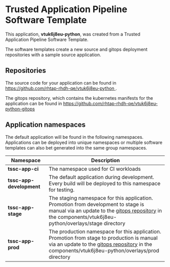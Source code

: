 # Trusted Application Pipeline Software Template

This application, **vtuk6j8eu-python**, was created from a Trusted Application Pipeline Software Template.

The software templates create a new source and gitops deployment repositories with a sample source application. 

## Repositories

The source code for your application can be found in [https://github.com/rhtap-rhdh-qe/vtuk6j8eu-python ](https://github.com/rhtap-rhdh-qe/vtuk6j8eu-python ).
 
The gitops repository, which contains the kubernetes manifests for the application can be found in 
[https://github.com/rhtap-rhdh-qe/vtuk6j8eu-python-gitops ](https://github.com/rhtap-rhdh-qe/vtuk6j8eu-python-gitops ) 

## Application namespaces 

The default application will be found in the following namespaces. Applications can be deployed into unique namespaces or multiple software templates can also bet generated into the same group namespaces.  

|  Namespace   |  Description   |  
| -------- | -------- |
| **tssc-app-ci** | The namespace used for CI workloads |
| **tssc-app-development** | The default application during development. Every build will be deployed to this namespace for testing. |
| **tssc-app-stage** | The staging namespace for this application. Promotion from development to stage is manual via an update to the [gitops repository](https://github.com/rhtap-rhdh-qe/vtuk6j8eu-python-gitops ) in the components/vtuk6j8eu-python/overlays/stage directory |
| **tssc-app-prod** | The production namespace for this application. Promotion from stage to production is manual via an update to the [gitops repository](https://github.com/rhtap-rhdh-qe/vtuk6j8eu-python-gitops ) in the components/vtuk6j8eu-python/overlays/prod directory |